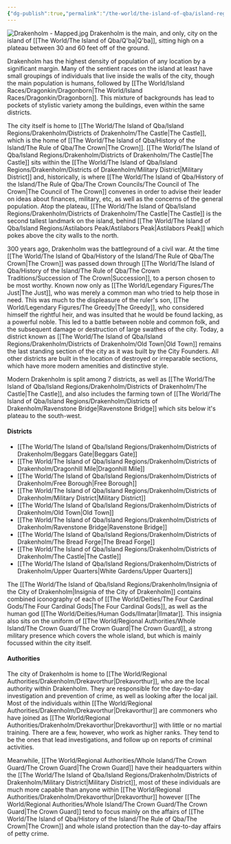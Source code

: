 ```yaml
---
{"dg-publish":true,"permalink":"/the-world/the-island-of-qba/island-regions/drakenholm/drakenholm/"}
---
```


![Drakenholm - Mapped.jpg](/img/user/zAttachments/Drakenholm%20-%20Mapped.jpg)
Drakenholm is the main, and only, city on the island of [[The World/The Island of Qba/Q'ba\|Q'ba]], sitting high on a plateau between 30 and 60 feet off of the ground. 

Drakenholm has the highest density of population of any location by a significant margin. Many of the sentient races  on the island at least have small groupings of individuals that live inside the walls of the city, though the main population is humans, followed by [[The World/Island Races/Dragonkin/Dragonborn\|The World/Island Races/Dragonkin/Dragonborn]]. This mixture of backgrounds has lead to pockets of stylistic variety among the buildings, even within the same districts.

The city itself is home to [[The World/The Island of Qba/Island Regions/Drakenholm/Districts of Drakenholm/The Castle\|The Castle]], which is the home of [[The World/The Island of Qba/History of the Island/The Rule of Qba/The Crown\|The Crown]]. [[The World/The Island of Qba/Island Regions/Drakenholm/Districts of Drakenholm/The Castle\|The Castle]] sits within the [[The World/The Island of Qba/Island Regions/Drakenholm/Districts of Drakenholm/Military District\|Military District]] and, historically, is where [[The World/The Island of Qba/History of the Island/The Rule of Qba/The Crown Councils/The Council of The Crown\|The Council of The Crown]] convenes in order to advise their leader on ideas about finances, military, etc, as well as the concerns of the general population. Atop the plateau, [[The World/The Island of Qba/Island Regions/Drakenholm/Districts of Drakenholm/The Castle\|The Castle]] is the second tallest landmark on the island, behind [[The World/The Island of Qba/Island Regions/Astilabors Peak/Astilabors Peak\|Astilabors Peak]] which pokes above the city walls to the north.

300 years ago, Drakenholm was the battleground of a civil war. At the time [[The World/The Island of Qba/History of the Island/The Rule of Qba/The Crown\|The Crown]] was passed down through [[The World/The Island of Qba/History of the Island/The Rule of Qba/The Crown Traditions/Succession of The Crown\|Succession]], to a person chosen to be most worthy. Known now only as [[The World/Legendary Figures/The Just\|The Just]], who was merely a common man who tried to help those in need. This was much to the displeasure of the ruler's son, [[The World/Legendary Figures/The Greedy\|The Greedy]], who considered himself the rightful heir, and was insulted that he would be found lacking, as a powerful noble. This led to a battle between noble and common folk, and the subsequent damage or destruction of large swathes of the city. Today, a district known as [[The World/The Island of Qba/Island Regions/Drakenholm/Districts of Drakenholm/Old Town\|Old Town]]  remains the last standing section of the city as it was built by the City Founders. All other districts are built in the location of destroyed or irreparable sections, which have more modern amenities and distinctive style. 

Modern Drakenholm is split among 7 districts, as well as [[The World/The Island of Qba/Island Regions/Drakenholm/Districts of Drakenholm/The Castle\|The Castle]], and also includes the farming town of [[The World/The Island of Qba/Island Regions/Drakenholm/Districts of Drakenholm/Ravenstone Bridge\|Ravenstone Bridge]] which sits below it's plateau to the south-west.

#### Districts
- [[The World/The Island of Qba/Island Regions/Drakenholm/Districts of Drakenholm/Beggars Gate\|Beggars Gate]]
- [[The World/The Island of Qba/Island Regions/Drakenholm/Districts of Drakenholm/Dragonhill Mile\|Dragonhill Mile]]
- [[The World/The Island of Qba/Island Regions/Drakenholm/Districts of Drakenholm/Free Borough\|Free Borough]]
- [[The World/The Island of Qba/Island Regions/Drakenholm/Districts of Drakenholm/Military District\|Military District]]
- [[The World/The Island of Qba/Island Regions/Drakenholm/Districts of Drakenholm/Old Town\|Old Town]]
- [[The World/The Island of Qba/Island Regions/Drakenholm/Districts of Drakenholm/Ravenstone Bridge\|Ravenstone Bridge]]
- [[The World/The Island of Qba/Island Regions/Drakenholm/Districts of Drakenholm/The Bread Forge\|The Bread Forge]]
- [[The World/The Island of Qba/Island Regions/Drakenholm/Districts of Drakenholm/The Castle\|The Castle]]
- [[The World/The Island of Qba/Island Regions/Drakenholm/Districts of Drakenholm/Upper Quarters\|White Gardens/Upper Quarters]]

The [[The World/The Island of Qba/Island Regions/Drakenholm/Insignia of the City of Drakenholm\|Insignia of the City of Drakenholm]] contains combined iconography of each of [[The World/Deities/The Four Cardinal Gods/The Four Cardinal Gods\|The Four Cardinal Gods]], as well as the human god [[The World/Deities/Human Gods/Ilmatar\|Ilmatar]]. This insignia also sits on the uniform of [[The World/Regional Authorities/Whole Island/The Crown Guard/The Crown Guard\|The Crown Guard]], a strong military presence which covers the whole island, but which is mainly focussed within the city itself. 

#### Authorities
The city of Drakenholm is home to [[The World/Regional Authorities/Drakenholm/Drekavorthur\|Drekavorthur]], who are the local authority within Drakenholm. They are responsible for the day-to-day investigation and prevention of crime, as well as looking after the local jail. Most of the individuals within [[The World/Regional Authorities/Drakenholm/Drekavorthur\|Drekavorthur]] are commoners who have joined as [[The World/Regional Authorities/Drakenholm/Drekavorthur\|Drekavorthur]] with little or no martial training. There are a few, however, who work as higher ranks. They tend to be the ones that lead investigations, and follow up on reports of criminal activities.

Meanwhile, [[The World/Regional Authorities/Whole Island/The Crown Guard/The Crown Guard\|The Crown Guard]] have their headquarters within the [[The World/The Island of Qba/Island Regions/Drakenholm/Districts of Drakenholm/Military District\|Military District]], most of these individuals are much more capable than anyone within [[The World/Regional Authorities/Drakenholm/Drekavorthur\|Drekavorthur]] however [[The World/Regional Authorities/Whole Island/The Crown Guard/The Crown Guard\|The Crown Guard]] tend to focus mainly on the affairs of [[The World/The Island of Qba/History of the Island/The Rule of Qba/The Crown\|The Crown]] and whole island protection than the day-to-day affairs of petty crime.
